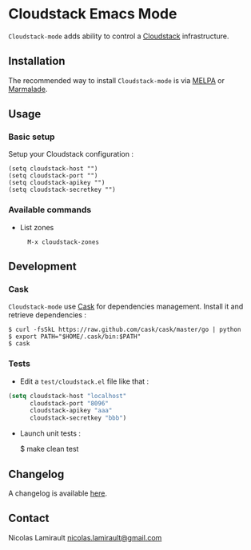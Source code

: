 Cloudstack Emacs Mode
=====================

`Cloudstack-mode` adds ability to control a
[Cloudstack](http://cloudstack.apache.org/) infrastructure.

## Installation

The recommended way to install ``Cloudstack-mode`` is via [MELPA](http://melpa.milkbox.net/)
or [Marmalade](http://marmalade-repo.org/).


## Usage

### Basic setup

Setup your Cloudstack configuration :

    (setq cloudstack-host "")
	(setq cloudstack-port "")
    (setq cloudstack-apikey "")
    (setq cloudstack-secretkey "")

### Available commands

* List zones

        M-x cloudstack-zones


## Development

### Cask

``Cloudstack-mode`` use [Cask](https://github.com/cask/cask) for dependencies
management. Install it and retrieve dependencies :

    $ curl -fsSkL https://raw.github.com/cask/cask/master/go | python
	$ export PATH="$HOME/.cask/bin:$PATH"
	$ cask

### Tests

* Edit a `test/cloudstack.el` file like that :

```lisp
(setq cloudstack-host "localhost"
      cloudstack-port "8096"
      cloudstack-apikey "aaa"
      cloudstack-secretkey "bbb")
```

* Launch unit tests :

    $ make clean test

## Changelog

A changelog is available [here](ChangeLog.md).

## Contact

Nicolas Lamirault <nicolas.lamirault@gmail.com>
